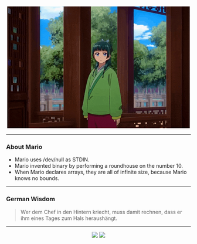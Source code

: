 <p align="center">
  <img src="assets/maomao.gif" />
</p>

---

### About Mario
- Mario uses /dev/null as STDIN.
- Mario invented binary by performing a roundhouse on the number 10.
- When Mario declares arrays, they are all of infinite size, because Mario knows no bounds.

---

### German Wisdom
> Wer dem Chef in den Hintern kriecht, muss damit rechnen, dass er ihm eines Tages zum Hals heraushängt.

---

<p align="center">
  <a>
    <img height="180em" src="https://github-readme-stats-eight-theta.vercel.app/api?username=Torfkopp&show_icons=true&theme=dark&include_all_commits=true&count_private=true"/>
  </a>
  <a href="https://github.com/Torfkopp?tab=repositories">
    <img height="180em" src="https://github-readme-stats-eight-theta.vercel.app/api/top-langs/?username=torfkopp&layout=compact&theme=dark&langs_count=8&hide=java"/>
  </a>
</p>
